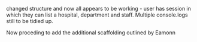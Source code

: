 changed structure and now all appears to be working - user has session in which they can list a hospital, department and staff.  Multiple console.logs still to be tidied up.

Now proceding to add the additional scaffolding outlined by Eamonn
